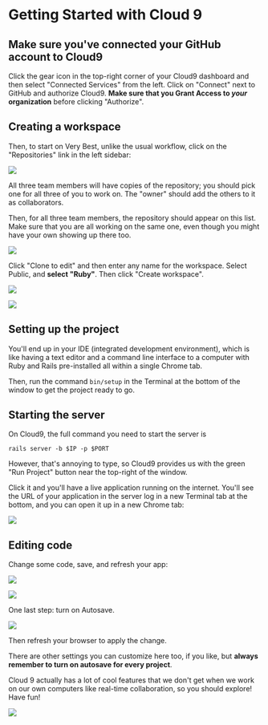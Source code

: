 # Getting Started with Cloud 9

## Make sure you've connected your GitHub account to Cloud9

Click the gear icon in the top-right corner of your Cloud9 dashboard and then select "Connected Services" from the left. Click on "Connect" next to GitHub and authorize Cloud9. **Make sure that you Grant Access to _your_ organization** before clicking "Authorize".

## Creating a workspace

Then, to start on Very Best, unlike the usual workflow, click on the "Repositories" link in the left sidebar:

![](/assets/click_repositories.png)

All three team members will have copies of the repository; you should pick one for all three of you to work on. The "owner" should add the others to it as collaborators.

Then, for all three team members, the repository should appear on this list. Make sure that you are all working on the same one, even though you might have your own showing up there too.

![](/assets/search_and_clone.png)

Click "Clone to edit" and then enter any name for the workspace. Select Public, and **select "Ruby"**. Then click "Create workspace".

![](/assets/configure_workspace.png)

![](/assets/creating_workspace.png)

## Setting up the project

You'll end up in your IDE (integrated development environment), which is like having a text editor and a command line interface to a computer with Ruby and Rails pre-installed all within a single Chrome tab.

Then, run the command `bin/setup` in the Terminal at the bottom of the window to get the project ready to go.

## Starting the server

On Cloud9, the full command you need to start the server is

```
rails server -b $IP -p $PORT
```

However, that's annoying to type, so Cloud9 provides us with the green "Run Project" button near the top-right of the window.

Click it and you'll have a live application running on the internet. You'll see the URL of your application in the server log in a new Terminal tab at the bottom, and you can open it up in a new Chrome tab:

![](/assets/rails_server.gif)

## Editing code

Change some code, save, and refresh your app:

![](/assets/change_code.gif)

![](/assets/other_urls.gif)

One last step: turn on Autosave.

![](/assets/autosave.png)

Then refresh your browser to apply the change.

There are other settings you can customize here too, if you like, but **always remember to turn on autosave for every project**.

Cloud 9 actually has a lot of cool features that we don't get when we work on our own computers like real-time collaboration, so you should explore! Have fun!

![](/assets/cloud_9_workflow.png)

